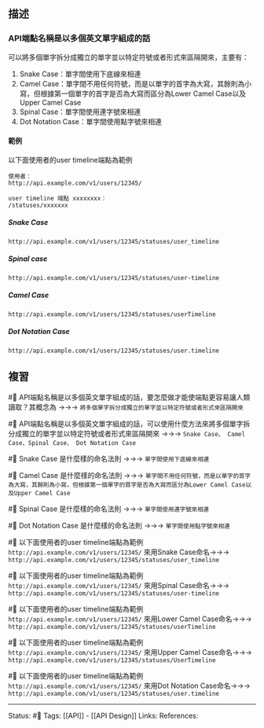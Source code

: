 
## 描述


### API端點名稱是以多個英文單字組成的話

可以將多個單字拆分成獨立的單字並以特定符號或者形式來區隔開來，主要有：
1. Snake Case：單字間使用下底線來相連
2. Camel Case：單字間不用任何符號，而是以單字的首字為大寫，其餘則為小寫，但根據第一個單字的首字是否為大寫而區分為Lower Camel Case以及Upper Camel Case
3. Spinal Case：單字間使用連字號來相連
4. Dot Notation Case：單字間使用點字號來相連


#### 範例
以下面使用者的user timeline端點為範例

```
使用者：
http://api.example.com/v1/users/12345/
```

```
user timeline 端點 xxxxxxxx：
/statuses/xxxxxxx
```

#####  Snake Case
```
http://api.example.com/v1/users/12345/statuses/user_timeline
```


##### Spinal case
```
http://api.example.com/v1/users/12345/statuses/user-timeline
```


##### Camel Case
```
http://api.example.com/v1/users/12345/statuses/userTimeline
```

##### Dot Notation Case
```
http://api.example.com/v1/users/12345/statuses/user.timeline
```


## 複習

#🧠 API端點名稱是以多個英文單字組成的話，要怎麼做才能使端點更容易讓人類讀取？其概念為 ->->-> `將多個單字拆分成獨立的單字並以特定符號或者形式來區隔開來`
<!--SR:!2023-03-28,9,250-->


#🧠 API端點名稱是以多個英文單字組成的話，可以使用什麼方法來將多個單字拆分成獨立的單字並以特定符號或者形式來區隔開來 ->->-> `Snake Case、 Camel Case、Spinal Case、 Dot Notation Case`
<!--SR:!2023-03-27,8,250-->

#🧠 Snake Case 是什麼樣的命名法則 ->->-> `單字間使用下底線來相連`
<!--SR:!2023-03-26,7,250-->

#🧠 Camel Case 是什麼樣的命名法則 ->->-> `單字間不用任何符號，而是以單字的首字為大寫，其餘則為小寫，但根據第一個單字的首字是否為大寫而區分為Lower Camel Case以及Upper Camel Case`
<!--SR:!2023-03-29,10,250-->


#🧠 Spinal Case 是什麼樣的命名法則 ->->-> `單字間使用連字號來相連`
<!--SR:!2023-03-26,7,250-->

#🧠 Dot Notation Case 是什麼樣的命名法則 ->->-> `單字間使用點字號來相連`
<!--SR:!2023-03-28,9,250-->


#🧠 以下面使用者的user timeline端點為範例 `http://api.example.com/v1/users/12345/`  來用Snake Case命名->->-> `http://api.example.com/v1/users/12345/statuses/user_timeline`
<!--SR:!2023-04-11,16,250-->

#🧠 以下面使用者的user timeline端點為範例 `http://api.example.com/v1/users/12345/`  來用Spinal Case命名->->-> `http://api.example.com/v1/users/12345/statuses/user-timeline`
<!--SR:!2023-03-28,9,250-->


#🧠 以下面使用者的user timeline端點為範例 `http://api.example.com/v1/users/12345/`  來用Lower Camel Case命名->->-> `http://api.example.com/v1/users/12345/statuses/userTimeline`
<!--SR:!2023-03-28,9,250-->


#🧠 以下面使用者的user timeline端點為範例 `http://api.example.com/v1/users/12345/`  來用Upper Camel Case命名->->-> `http://api.example.com/v1/users/12345/statuses/UserTimeline`
<!--SR:!2023-03-29,10,250-->


#🧠 以下面使用者的user timeline端點為範例 `http://api.example.com/v1/users/12345/`  來用Dot Notation Case命名->->-> `http://api.example.com/v1/users/12345/statuses/user.timeline`
<!--SR:!2023-03-29,10,250-->


---
Status: #🌱 
Tags:
[[API]] - [[API Design]]
Links:
References:
